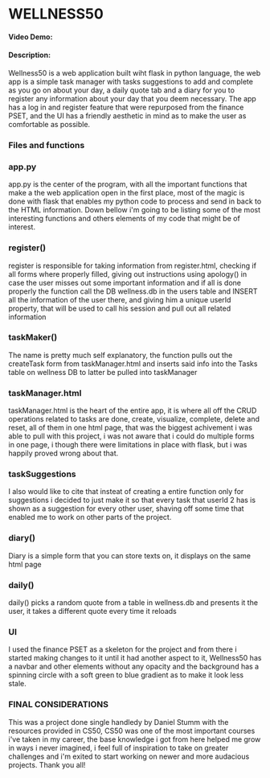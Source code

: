 # WELLNESS50
#### Video Demo:  <URL HERE>
#### Description:
Wellness50 is a web application built wiht flask in python language, the web app is a simple task manager with tasks suggestions to add and complete as you go on about your day, a daily quote tab and a diary for you to register any information about your day that you deem necessary. The app has a log in and register feature that were repurposed from the finance PSET, and the UI has a friendly aesthetic in mind as to make the user as comfortable as possible.


### Files and functions
### app.py
app.py is the center of the program, with all the important functions that make a the web application open in the first place, most of the magic is done with flask that enables my python code to process and send in back to the HTML information. Down bellow i'm going to be listing some of the most interesting functions and others elements of my code that might be of interest.


### register()
register is responsible for taking information from register.html, checking if all forms where properly filled, giving out instructions using apology() in case the user misses out some important information and if all is done properly the function call the DB wellness.db in the users table and INSERT all the information of the user there, and giving him a unique userId property, that will be used to call his session and pull out all related information


### taskMaker()
The name is pretty much self explanatory, the function pulls out the createTask form from taskManager.html and inserts said info into the Tasks table on wellness DB to latter be pulled into taskManager


### taskManager.html
taskManager.html is the heart of the entire app, it is where all off the CRUD operations related to tasks are done, create, visualize, complete, delete and reset, all of them in one html page, that was the biggest achivement i was able to pull with this project, i was not aware that i could do multiple forms in one page, i though there were limitations in place with flask, but i was happily proved wrong about that. 


### taskSuggestions
I also would like to cite that insteat of creating a entire function only for suggestions i decided to just make it so that every task that userId 2 has is shown as a suggestion for every other user, shaving off some time that enabled me to work on other parts of the project.


### diary()
Diary is a simple form that you can store texts on, it displays on the same html page


### daily()
daily() picks a random quote from a table in wellness.db and presents it the user, it takes a different quote every time it reloads


### UI 
I used the finance PSET as a skeleton for the project and from there i started making changes to it until it had another aspect to it, Wellness50 has a navbar and other elements without any opacity and the background has a spinning circle with a soft green to blue gradient as to make it look less stale.



### FINAL CONSIDERATIONS
This was a project done single handledy by Daniel Stumm with the resources provided in CS50, CS50 was one of the most important courses i've taken in my career, the base knowledge i got from here helped me grow in ways i never imagined, i feel full of inspiration to take on greater challenges and i'm exited to start working on newer and more audacious projects. Thank you all!


